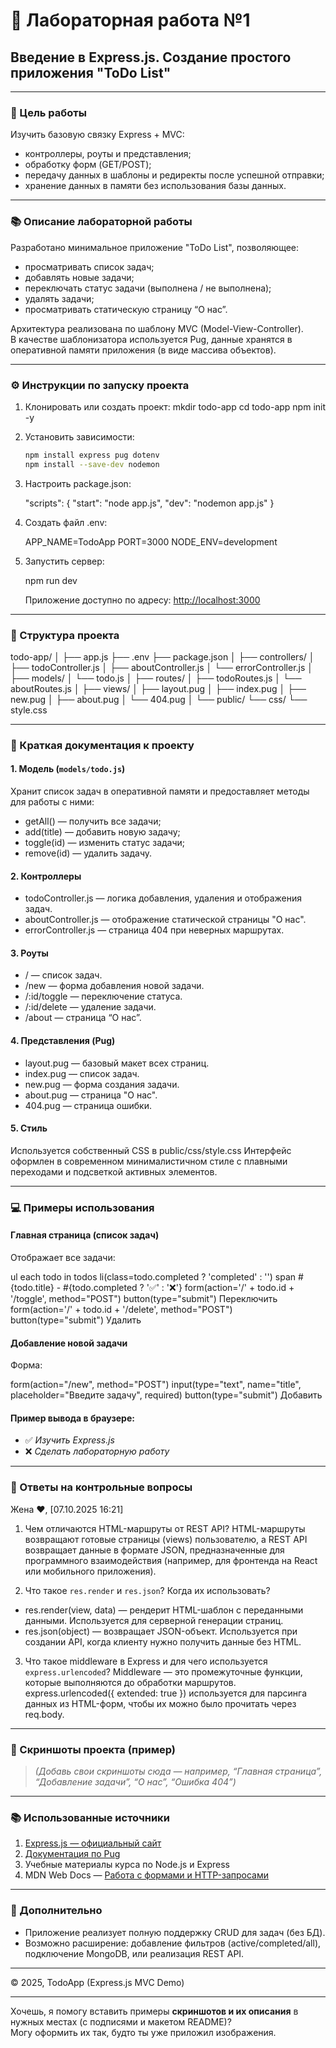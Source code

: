 # 🧾 Лабораторная работа №1  
## Введение в Express.js. Создание простого приложения "ToDo List"

---

### 🎯 Цель работы
Изучить базовую связку Express + MVC:
- контроллеры, роуты и представления;
- обработку форм (GET/POST);
- передачу данных в шаблоны и редиректы после успешной отправки;
- хранение данных в памяти без использования базы данных.

---

### 📚 Описание лабораторной работы
Разработано минимальное приложение "ToDo List", позволяющее:
- просматривать список задач;
- добавлять новые задачи;
- переключать статус задачи (выполнена / не выполнена);
- удалять задачи;
- просматривать статическую страницу “О нас”.

Архитектура реализована по шаблону MVC (Model-View-Controller).  
В качестве шаблонизатора используется Pug, данные хранятся в оперативной памяти приложения (в виде массива объектов).

---

### ⚙️ Инструкции по запуску проекта

1. Клонировать или создать проект:
      mkdir todo-app
   cd todo-app
   npm init -y

2. Установить зависимости:

   ```bash
   npm install express pug dotenv
   npm install --save-dev nodemon
   

3. Настроить package.json:

      "scripts": {
     "start": "node app.js",
     "dev": "nodemon app.js"
   }
   

4. Создать файл .env:

      APP_NAME=TodoApp
   PORT=3000
   NODE_ENV=development
   

5. Запустить сервер:

      npm run dev
   

   Приложение доступно по адресу: [http://localhost:3000](http://localhost:3000)

---

### 🧩 Структура проекта

todo-app/
│
├── app.js
├── .env
├── package.json
│
├── controllers/
│   ├── todoController.js
│   ├── aboutController.js
│   └── errorController.js
│
├── models/
│   └── todo.js
│
├── routes/
│   ├── todoRoutes.js
│   └── aboutRoutes.js
│
├── views/
│   ├── layout.pug
│   ├── index.pug
│   ├── new.pug
│   ├── about.pug
│   └── 404.pug
│
└── public/
    └── css/
        └── style.css

---

### 📄 Краткая документация к проекту

#### 1. Модель (`models/todo.js`)

Хранит список задач в оперативной памяти и предоставляет методы для работы с ними:

* getAll() — получить все задачи;
* add(title) — добавить новую задачу;
* toggle(id) — изменить статус задачи;
* remove(id) — удалить задачу.

#### 2. Контроллеры

* todoController.js — логика добавления, удаления и отображения задач.
* aboutController.js — отображение статической страницы "О нас".
* errorController.js — страница 404 при неверных маршрутах.

#### 3. Роуты

* / — список задач.
* /new — форма добавления новой задачи.
* /:id/toggle — переключение статуса.
* /:id/delete — удаление задачи.
* /about — страница “О нас”.

#### 4. Представления (Pug)

* layout.pug — базовый макет всех страниц.
* index.pug — список задач.
* new.pug — форма создания задачи.
* about.pug — страница "О нас".
* 404.pug — страница ошибки.

#### 5. Стиль

Используется собственный CSS в public/css/style.css
Интерфейс оформлен в современном минималистичном стиле с плавными переходами и подсветкой активных элементов.

---

### 💻 Примеры использования

#### Главная страница (список задач)

Отображает все задачи:

ul
  each todo in todos
    li(class=todo.completed ? 'completed' : '')
      span #{todo.title} - #{todo.completed ? '✅' : '❌'}
      form(action='/' + todo.id + '/toggle', method="POST")
        button(type="submit") Переключить
      form(action='/' + todo.id + '/delete', method="POST")
        button(type="submit") Удалить

#### Добавление новой задачи

Форма:

form(action="/new", method="POST")
  input(type="text", name="title", placeholder="Введите задачу", required)
  button(type="submit") Добавить

#### Пример вывода в браузере:

* ✅ *Изучить Express.js*
* ❌ *Сделать лабораторную работу*

---

### 🧠 Ответы на контрольные вопросы

Жена ❤️, [07.10.2025 16:21]
1. Чем отличаются HTML-маршруты от REST API?
HTML-маршруты возвращают готовые страницы (views) пользователю,
а REST API возвращает данные в формате JSON, предназначенные для программного взаимодействия (например, для фронтенда на React или мобильного приложения).

2. Что такое `res.render` и `res.json`? Когда их использовать?

* res.render(view, data) — рендерит HTML-шаблон с переданными данными.
  Используется для серверной генерации страниц.
* res.json(object) — возвращает JSON-объект.
  Используется при создании API, когда клиенту нужно получить данные без HTML.

3. Что такое middleware в Express и для чего используется `express.urlencoded`?
Middleware — это промежуточные функции, которые выполняются до обработки маршрутов.
express.urlencoded({ extended: true }) используется для парсинга данных из HTML-форм, чтобы их можно было прочитать через req.body.

---

### 📸 Скриншоты проекта (пример)

> *(Добавь свои скриншоты сюда — например, “Главная страница”, “Добавление задачи”, “О нас”, “Ошибка 404”)*

---

### 📚 Использованные источники

1. [Express.js — официальный сайт](https://expressjs.com/)
2. [Документация по Pug](https://pugjs.org/)
3. Учебные материалы курса по Node.js и Express
4. MDN Web Docs — [Работа с формами и HTTP-запросами](https://developer.mozilla.org/)

---

### 💬 Дополнительно

* Приложение реализует полную поддержку CRUD для задач (без БД).
* Возможно расширение: добавление фильтров (active/completed/all), подключение MongoDB, или реализация REST API.

---

© 2025, TodoApp (Express.js MVC Demo)


---

Хочешь, я помогу вставить примеры **скриншотов и их описания** в нужных местах (с подписями и макетом README)?  
Могу оформить их так, будто ты уже приложил изображения.
